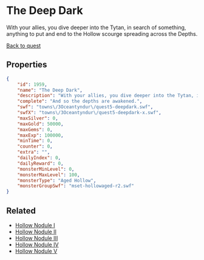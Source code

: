 # The Deep Dark

With your allies, you dive deeper into the Tytan, in search of something, anything to put and end to the Hollow scourge spreading across the Depths.

[Back to quest](../quests.md)

## Properties

```json
{
    "id": 1959,
    "name": "The Deep Dark",
    "description": "With your allies, you dive deeper into the Tytan, in search of something, anything to put and end to the Hollow scourge spreading across the Depths.",
    "complete": "And so the depths are awakened.",
    "swf": "towns\/3Oceantyndur\/quest5-deepdark.swf",
    "swfX": "towns\/3Oceantyndur\/quest5-deepdark-x.swf",
    "maxSilver": 0,
    "maxGold": 50000,
    "maxGems": 0,
    "maxExp": 100000,
    "minTime": 0,
    "counter": 0,
    "extra": "",
    "dailyIndex": 0,
    "dailyReward": 0,
    "monsterMinLevel": 0,
    "monsterMaxLevel": 100,
    "monsterType": "Aged Hollow",
    "monsterGroupSwf": "mset-hollowaged-r2.swf"
}
```

## Related

- [Hollow Nodule I](../items/21008-hollow-nodule-i.md)
- [Hollow Nodule II](../items/21009-hollow-nodule-ii.md)
- [Hollow Nodule III](../items/21010-hollow-nodule-iii.md)
- [Hollow Nodule IV](../items/21011-hollow-nodule-iv.md)
- [Hollow Nodule V](../items/21012-hollow-nodule-v.md)


